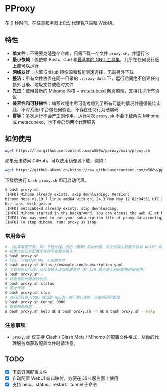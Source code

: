 # PProxy

花 0 秒时间，在任意服务器上启动代理客户端和 WebUI。

## 特性

- **单文件**：不需要克隆整个仓库，只需下载一个文件 `proxy.sh`，并运行它
- **最小依赖**：仅依赖 Bash、Curl 和[最基本的 GNU 工具集](https://github.com/w568w/pproxy/blob/main/proxy.sh#L10)，几乎在任何发行版上都可以运行
- **网络友好**：内置 GitHub 镜像源和智能测速选择，无需另外下载
- **整洁**：所有文件放置在同一目录的 `./proxy-data` 下，运行期间绝不创建任何额外目录、垃圾文件或临时文件
- **先进**：使用最新的 [Mihomo](https://github.com/MetaCubeX/mihomo) 内核 + [metacubexd](https://github.com/metacubex/metacubexd) 网页前端，支持几乎所有协议
- **兼容性和可移植性**：编写过程中尽可能考虑到了所有可能的情况并遵循最佳实践，不对系统/平台做任何假设，不存在任何行为硬编码
- **幂等**：多次运行不会产生副作用。运行两次 `proxy.sh` 不会下载两次 Mihomo 或 metacubexd，也不会启动两个代理服务

## 如何使用

```bash
wget https://raw.githubusercontent.com/w568w/pproxy/main/proxy.sh
```

如果无法访问 GitHub，可以使用镜像源下载，例如：

```bash
wget https://github.akams.cn/https://raw.githubusercontent.com/w568w/pproxy/main/proxy.sh
```

下载后执行 `bash proxy.sh` 即可启动代理。

```bash
$ bash proxy.sh
[INFO] Mihomo already exists, skip downloading. Version: 
Mihomo Meta v1.19.7 linux amd64 with go1.24.3 Mon May 12 02:04:51 UTC 2025
Use tags: with_gvisor
[INFO] metacubexd already exists, skip downloading.
[INFO] Mihomo started in the background. You can access the web UI at http://<server-ip>:9091/ui
[INFO] You may need to put your subscription file at proxy-data/config/config.yaml and restart Mihomo.
[INFO] To stop Mihomo, run: proxy.sh stop
```

### 常用命令

```bash
# （如果需要下载，则）下载代理，然后（重新）启动代理，交互式输入配置并启动 WebUI 和隧道服务
# 如果之前已有配置文件则不会要求输入
$ bash proxy.sh
# 同上，下载订阅 URL 为配置文件
$ bash proxy.sh https://example.com/subscription.yaml
# 下载并启动代理，从标准输入读取配置文件（在 SSH 服务器上粘贴配置时很有用）
$ bash proxy.sh -
# 检查当前代理运行状态
$ bash proxy.sh status
# 停止代理
$ bash proxy.sh stop
# 对已运行在 9000 端口的 WebUI 进行端口映射，以便访问和管理
$ bash proxy.sh tunnel 9000
# 查看帮助信息
$ bash proxy.sh help 或 $ bash proxy.sh -h 或 $ bash proxy.sh --help
```

### 注意事项

- `proxy.sh` 仅支持 Clash / Clash Meta / Mihomo 的配置文件格式，从你的代理服务商获取配置文件时请注意。

## TODO

- [x] 下载订阅配置文件
- [x] 自动配置 WebUI 端口映射，方便在 SSH 服务器上使用
- [x] 支持 help、status、restart、tunnel 子命令
